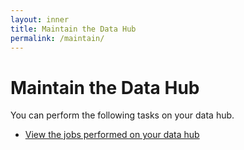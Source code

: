 ```yaml
---
layout: inner
title: Maintain the Data Hub
permalink: /maintain/
---
```


# Maintain the Data Hub

You can perform the following tasks on your data hub.

- [View the jobs performed on your data hub]({{site.baseurl}}/maintain/jobs-traces/)

<!--
- [Clear one or all databases in a data hub]({{site.baseurl}}/maintain/clear-database/)
- [Uninstall the data hub]({{site.baseurl}}/maintain/uninstall-data-hub/)
-->